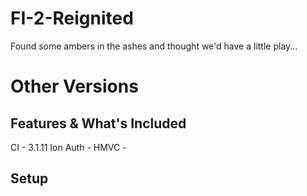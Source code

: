 # FI-2-Reignited
Found some ambers in the ashes and thought we'd have a little play...

# Other Versions

## Features & What's Included
CI - 3.1.11
Ion Auth -
HMVC - 

## Setup
